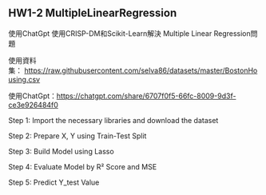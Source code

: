 ## HW1-2 MultipleLinearRegression
使用ChatGpt 使用CRISP-DM和Scikit-Learn解決 Multiple Linear Regression問題

使用資料集： https://raw.githubusercontent.com/selva86/datasets/master/BostonHousing.csv

使用ChatGpt：https://chatgpt.com/share/6707f0f5-66fc-8009-9d3f-ce3e926484f0

Step 1: Import the necessary libraries and download the dataset

Step 2: Prepare X, Y using Train-Test Split 

Step 3: Build Model using Lasso

Step 4: Evaluate Model by R² Score and MSE

Step 5: Predict Y_test Value
